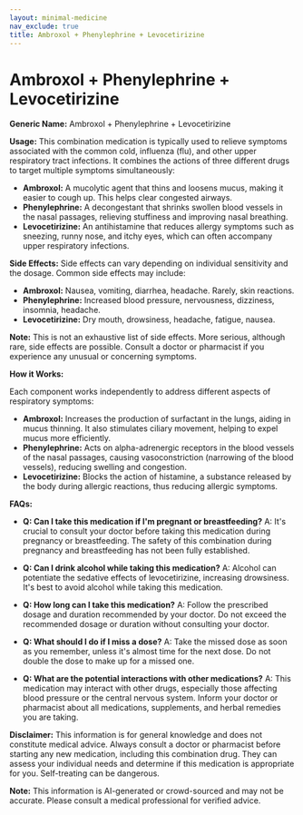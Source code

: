 ```yaml
---
layout: minimal-medicine
nav_exclude: true
title: Ambroxol + Phenylephrine + Levocetirizine
---
```


# Ambroxol + Phenylephrine + Levocetirizine

**Generic Name:** Ambroxol + Phenylephrine + Levocetirizine

**Usage:** This combination medication is typically used to relieve symptoms associated with the common cold, influenza (flu), and other upper respiratory tract infections.  It combines the actions of three different drugs to target multiple symptoms simultaneously:

* **Ambroxol:** A mucolytic agent that thins and loosens mucus, making it easier to cough up. This helps clear congested airways.
* **Phenylephrine:** A decongestant that shrinks swollen blood vessels in the nasal passages, relieving stuffiness and improving nasal breathing.
* **Levocetirizine:** An antihistamine that reduces allergy symptoms such as sneezing, runny nose, and itchy eyes, which can often accompany upper respiratory infections.


**Side Effects:**  Side effects can vary depending on individual sensitivity and the dosage.  Common side effects may include:

* **Ambroxol:** Nausea, vomiting, diarrhea, headache.  Rarely, skin reactions.
* **Phenylephrine:** Increased blood pressure, nervousness, dizziness, insomnia, headache.
* **Levocetirizine:** Dry mouth, drowsiness, headache, fatigue, nausea.


**Note:** This is not an exhaustive list of side effects.  More serious, although rare, side effects are possible. Consult a doctor or pharmacist if you experience any unusual or concerning symptoms.

**How it Works:**

Each component works independently to address different aspects of respiratory symptoms:

* **Ambroxol:** Increases the production of surfactant in the lungs, aiding in mucus thinning.  It also stimulates ciliary movement, helping to expel mucus more efficiently.
* **Phenylephrine:** Acts on alpha-adrenergic receptors in the blood vessels of the nasal passages, causing vasoconstriction (narrowing of the blood vessels), reducing swelling and congestion.
* **Levocetirizine:**  Blocks the action of histamine, a substance released by the body during allergic reactions, thus reducing allergic symptoms.


**FAQs:**

* **Q: Can I take this medication if I'm pregnant or breastfeeding?**  A:  It's crucial to consult your doctor before taking this medication during pregnancy or breastfeeding. The safety of this combination during pregnancy and breastfeeding has not been fully established.

* **Q: Can I drink alcohol while taking this medication?** A:  Alcohol can potentiate the sedative effects of levocetirizine, increasing drowsiness.  It's best to avoid alcohol while taking this medication.

* **Q: How long can I take this medication?** A: Follow the prescribed dosage and duration recommended by your doctor.  Do not exceed the recommended dosage or duration without consulting your doctor.

* **Q: What should I do if I miss a dose?** A:  Take the missed dose as soon as you remember, unless it's almost time for the next dose.  Do not double the dose to make up for a missed one.

* **Q: What are the potential interactions with other medications?** A: This medication may interact with other drugs, especially those affecting blood pressure or the central nervous system.  Inform your doctor or pharmacist about all medications, supplements, and herbal remedies you are taking.


**Disclaimer:** This information is for general knowledge and does not constitute medical advice.  Always consult a doctor or pharmacist before starting any new medication, including this combination drug. They can assess your individual needs and determine if this medication is appropriate for you.  Self-treating can be dangerous.


**Note:** This information is AI-generated or crowd-sourced and may not be accurate. Please consult a medical professional for verified advice.